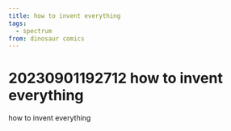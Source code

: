 ```yaml
---
title: how to invent everything
tags:
  - spectrum
from: dinosaur comics
---
```

# 20230901192712 how to invent everything
how to invent everything

